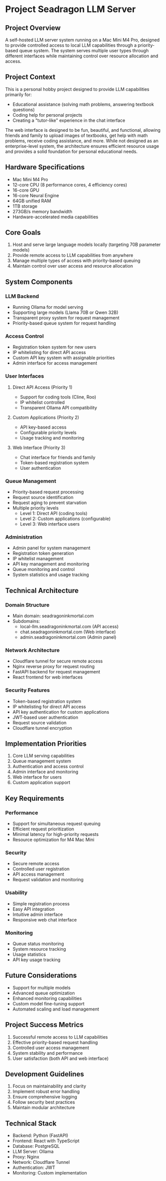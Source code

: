 # Project Seadragon LLM Server

## Project Overview
A self-hosted LLM server system running on a Mac Mini M4 Pro, designed to provide controlled access to local LLM capabilities through a priority-based queue system. The system serves multiple user types through different interfaces while maintaining control over resource allocation and access.

## Project Context
This is a personal hobby project designed to provide LLM capabilities primarily for:
- Educational assistance (solving math problems, answering textbook questions)
- Coding help for personal projects
- Creating a "tutor-like" experience in the chat interface

The web interface is designed to be fun, beautiful, and functional, allowing friends and family to upload images of textbooks, get help with math problems, receive coding assistance, and more. While not designed as an enterprise-level system, the architecture ensures efficient resource usage and provides a solid foundation for personal educational needs.

## Hardware Specifications
- Mac Mini M4 Pro
- 12-core CPU (8 performance cores, 4 efficiency cores)
- 16-core GPU
- 16-core Neural Engine
- 64GB unified RAM
- 1TB storage
- 273GB/s memory bandwidth
- Hardware-accelerated media capabilities

## Core Goals
1. Host and serve large language models locally (targeting 70B parameter models)
2. Provide remote access to LLM capabilities from anywhere
3. Manage multiple types of access with priority-based queuing
4. Maintain control over user access and resource allocation

## System Components

### LLM Backend
- Running Ollama for model serving
- Supporting large models (Llama 70B or Qwen 32B)
- Transparent proxy system for request management
- Priority-based queue system for request handling

### Access Control
- Registration token system for new users
- IP whitelisting for direct API access
- Custom API key system with assignable priorities
- Admin interface for access management

### User Interfaces
1. Direct API Access (Priority 1)
    - Support for coding tools (Cline, Roo)
    - IP whitelist controlled
    - Transparent Ollama API compatibility

2. Custom Applications (Priority 2)
    - API key-based access
    - Configurable priority levels
    - Usage tracking and monitoring

3. Web Interface (Priority 3)
    - Chat interface for friends and family
    - Token-based registration system
    - User authentication

### Queue Management
- Priority-based request processing
- Request source identification
- Request aging to prevent starvation
- Multiple priority levels
    - Level 1: Direct API (coding tools)
    - Level 2: Custom applications (configurable)
    - Level 3: Web interface users

### Administration
- Admin panel for system management
- Registration token generation
- IP whitelist management
- API key management and monitoring
- Queue monitoring and control
- System statistics and usage tracking

## Technical Architecture

### Domain Structure
- Main domain: seadragoninkmortal.com
- Subdomains:
    - local-llm.seadragoninkmortal.com (API access)
    - chat.seadragoninkmortal.com (Web interface)
    - admin.seadragoninkmortal.com (Admin panel)

### Network Architecture
- Cloudflare tunnel for secure remote access
- Nginx reverse proxy for request routing
- FastAPI backend for request management
- React frontend for web interfaces

### Security Features
- Token-based registration system
- IP whitelisting for direct API access
- API key authentication for custom applications
- JWT-based user authentication
- Request source validation
- Cloudflare tunnel encryption

## Implementation Priorities
1. Core LLM serving capabilities
2. Queue management system
3. Authentication and access control
4. Admin interface and monitoring
5. Web interface for users
6. Custom application support

## Key Requirements

### Performance
- Support for simultaneous request queuing
- Efficient request prioritization
- Minimal latency for high-priority requests
- Resource optimization for M4 Mac Mini

### Security
- Secure remote access
- Controlled user registration
- API access management
- Request validation and monitoring

### Usability
- Simple registration process
- Easy API integration
- Intuitive admin interface
- Responsive web chat interface

### Monitoring
- Queue status monitoring
- System resource tracking
- Usage statistics
- API key usage tracking

## Future Considerations
- Support for multiple models
- Advanced queue optimization
- Enhanced monitoring capabilities
- Custom model fine-tuning support
- Automated scaling and load management

## Project Success Metrics
1. Successful remote access to LLM capabilities
2. Effective priority-based request handling
3. Controlled user access management
4. System stability and performance
5. User satisfaction (both API and web interface)

## Development Guidelines
1. Focus on maintainability and clarity
2. Implement robust error handling
3. Ensure comprehensive logging
4. Follow security best practices
5. Maintain modular architecture

## Technical Stack
- Backend: Python (FastAPI)
- Frontend: React with TypeScript
- Database: PostgreSQL
- LLM Server: Ollama
- Proxy: Nginx
- Network: Cloudflare Tunnel
- Authentication: JWT
- Monitoring: Custom implementation